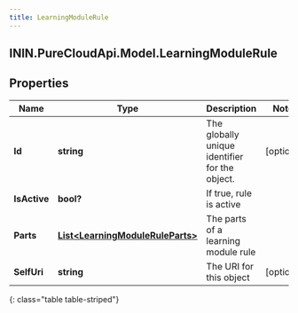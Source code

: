 ```yaml
---
title: LearningModuleRule
---
```

## ININ.PureCloudApi.Model.LearningModuleRule

## Properties

|Name | Type | Description | Notes|
|------------ | ------------- | ------------- | -------------|
| **Id** | **string** | The globally unique identifier for the object. | [optional] |
| **IsActive** | **bool?** | If true, rule is active | |
| **Parts** | [**List&lt;LearningModuleRuleParts&gt;**](LearningModuleRuleParts.html) | The parts of a learning module rule | |
| **SelfUri** | **string** | The URI for this object | [optional] |
{: class="table table-striped"}



